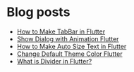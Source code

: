 # Blog posts
<!-- BLOG-POST-LIST:START -->
- [How to Make TabBar in Flutter](https://flutterflux.com/how-to-make-tabbar-in-flutter/)
- [Show Dialog with Animation Flutter](https://flutterflux.com/show-dialog-with-animation-flutter/)
- [How to Make Auto Size Text in Flutter](https://flutterflux.com/how-to-make-auto-size-text-in-flutter/)
- [Change Default Theme Color Flutter](https://flutterflux.com/change-default-theme-color-flutter/)
- [What is Divider in Flutter?](https://flutterflux.com/what-is-divider-in-flutter/)
<!-- BLOG-POST-LIST:END -->